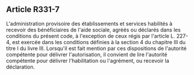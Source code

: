 ## Article R331-7

L'administration provisoire des établissements et services habilités à recevoir des bénéficiaires de l'aide
sociale, agréés ou déclarés dans les conditions du présent code, à l'exception de ceux régis par l'article L.
227-4, est exercée dans les conditions définies à la section 4 du chapitre III du titre I du livre III. Lorsqu'il
est fait mention par ces dispositions de l'autorité compétente pour délivrer l'autorisation, il convient de lire
l'autorité compétente pour délivrer l'habilitation ou l'agrément, ou recevoir la déclaration.


